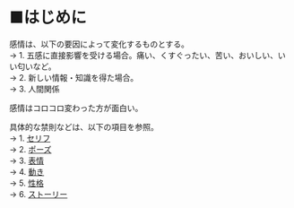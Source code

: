 ﻿# ■はじめに
感情は、以下の要因によって変化するものとする。  
→ 1. 五感に直接影響を受ける場合。痛い、くすぐったい、苦い、おいしい、いい匂いなど。  
→ 2. 新しい情報・知識を得た場合。  
→ 3. 人間関係  

感情はコロコロ変わった方が面白い。  

具体的な禁則などは、以下の項目を参照。  
→ 1. [セリフ](セリフ.md)  
→ 2. [ポーズ](ポーズ.md)  
→ 3. [表情](表情.md)  
→ 4. [動き](動き.md)  
→ 5. [性格](性格.md)  
→ 6. [ストーリー](ストーリー.md)  
